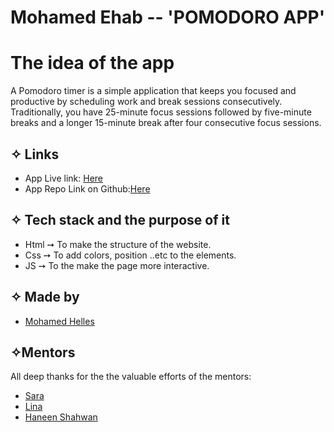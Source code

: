 # Mohamed Ehab -- 'POMODORO APP'

# The idea of the app
A Pomodoro timer is a simple application that keeps you focused and productive by scheduling work and break sessions consecutively. Traditionally, you have 25-minute focus sessions followed by five-minute breaks and a longer 15-minute break after four consecutive focus sessions.

## ✧ Links
- App Live link: [Here](https://gsg-fc03.github.io/pomodoro-app/)
- App Repo Link on Github:[Here](https://github.com/GSG-FC03/pomodoro-app.git)


## ✧ Tech stack and the purpose of it
* Html ➙ To make the structure of the website.<br>
* Css ➙ To add colors, position ..etc to the elements.<br>
* JS ➙ To the make the page more interactive.<br>

## ✧ Made by 
- [Mohamed Helles](https://github.com/mo7amedehab97)

## ✧Mentors
All deep thanks for the the valuable efforts of the mentors:
- [Sara](https://github.com/sara219)
- [Lina](https://github.com/lina-jamal)
- [Haneen Shahwan](https://github.com/hshahwan)
